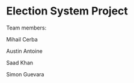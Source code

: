 # Election System Project
Team members:<p>
Mihail Cerba<p>
Austin Antoine <p>
Saad Khan<p>
Simon Guevara<p>
